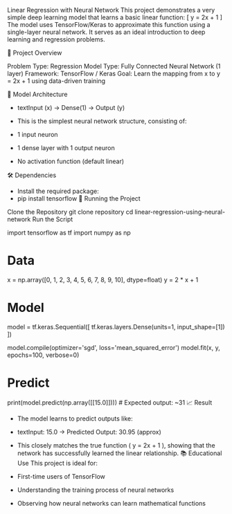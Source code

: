 Linear Regression with Neural Network
This project demonstrates a very simple deep learning model that learns a basic linear function:
[ y = 2x + 1 ]
The model uses TensorFlow/Keras to approximate this function using a single-layer neural network. It serves as an ideal introduction to deep learning and regression problems.

📌 Project Overview

Problem Type: Regression
Model Type: Fully Connected Neural Network (1 layer)
Framework: TensorFlow / Keras
Goal: Learn the mapping from x to y = 2x + 1 using data-driven training


🧠 Model Architecture
- textInput (x) → Dense(1) → Output (y)

- This is the simplest neural network structure, consisting of:

- 1 input neuron
- 1 dense layer with 1 output neuron
- No activation function (default linear)

🛠️ Dependencies
- Install the required package:
- pip install tensorflow
🚀 Running the Project

Clone the Repository
git clone repository
cd linear-regression-using-neural-network
Run the Script

import tensorflow as tf
import numpy as np

# Data
x = np.array([0, 1, 2, 3, 4, 5, 6, 7, 8, 9, 10], dtype=float)
y = 2 * x + 1

# Model
model = tf.keras.Sequential([
    tf.keras.layers.Dense(units=1, input_shape=[1])
])

model.compile(optimizer='sgd', loss='mean_squared_error')
model.fit(x, y, epochs=100, verbose=0)

# Predict
print(model.predict(np.array([[15.0]])))  # Expected output: ~31
📈 Result
- The model learns to predict outputs like:
- textInput: 15.0 → Predicted Output: 30.95 (approx)
- This closely matches the true function ( y = 2x + 1 ), showing that the network has successfully learned the linear relationship.
📚 Educational Use
This project is ideal for:

- First-time users of TensorFlow
- Understanding the training process of neural networks
- Observing how neural networks can learn mathematical functions
